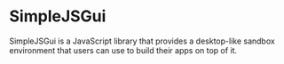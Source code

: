 # SimpleJSGui
SimpleJSGui is a JavaScript library that provides a desktop-like sandbox environment that users can use to build their apps on top of it. 
